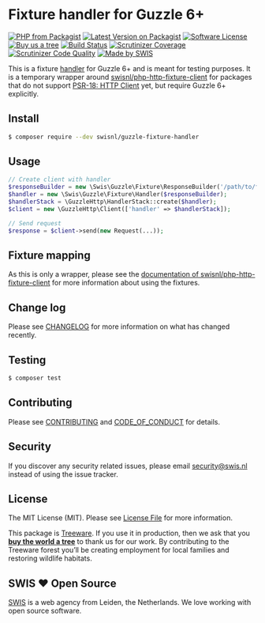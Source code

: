 # Fixture handler for Guzzle 6+

[![PHP from Packagist](https://img.shields.io/packagist/php-v/swisnl/guzzle-fixture-handler.svg)](https://packagist.org/packages/swisnl/guzzle-fixture-handler)
[![Latest Version on Packagist](https://img.shields.io/packagist/v/swisnl/guzzle-fixture-handler.svg)](https://packagist.org/packages/swisnl/guzzle-fixture-handler)
[![Software License](https://img.shields.io/packagist/l/swisnl/guzzle-fixture-handler.svg)](LICENSE)
[![Buy us a tree](https://img.shields.io/badge/Treeware-%F0%9F%8C%B3-lightgreen)](https://plant.treeware.earth/swisnl/guzzle-fixture-handler)
[![Build Status](https://travis-ci.org/swisnl/guzzle-fixture-handler.svg?branch=master)](https://travis-ci.org/swisnl/guzzle-fixture-handler)
[![Scrutinizer Coverage](https://img.shields.io/scrutinizer/coverage/g/swisnl/guzzle-fixture-handler.svg)](https://scrutinizer-ci.com/g/swisnl/guzzle-fixture-handler/?branch=master)
[![Scrutinizer Code Quality](https://img.shields.io/scrutinizer/g/swisnl/guzzle-fixture-handler.svg)](https://scrutinizer-ci.com/g/swisnl/guzzle-fixture-handler/?branch=master)
[![Made by SWIS](https://img.shields.io/badge/%F0%9F%9A%80-made%20by%20SWIS-%23D9021B.svg)](https://www.swis.nl)

This is a fixture [handler](http://docs.guzzlephp.org/en/stable/handlers-and-middleware.html) for Guzzle 6+ and is meant for testing purposes.
It is a temporary wrapper around [swisnl/php-http-fixture-client](https://github.com/swisnl/php-http-fixture-client) for packages that do not support [PSR-18: HTTP Client](https://www.php-fig.org/psr/psr-18/) yet, but require Guzzle 6+ explicitly.

## Install

``` bash
$ composer require --dev swisnl/guzzle-fixture-handler
```

## Usage

``` php
// Create client with handler
$responseBuilder = new \Swis\Guzzle\Fixture\ResponseBuilder('/path/to/fixtures');
$handler = new \Swis\Guzzle\Fixture\Handler($responseBuilder);
$handlerStack = \GuzzleHttp\HandlerStack::create($handler);
$client = new \GuzzleHttp\Client(['handler' => $handlerStack]);

// Send request
$response = $client->send(new Request(...));
```

## Fixture mapping

As this is only a wrapper, please see the [documentation of swisnl/php-http-fixture-client](https://github.com/swisnl/php-http-fixture-client#fixture-mapping) for more information about using the fixtures.

## Change log

Please see [CHANGELOG](CHANGELOG.md) for more information on what has changed recently.

## Testing

``` bash
$ composer test
```

## Contributing

Please see [CONTRIBUTING](CONTRIBUTING.md) and [CODE_OF_CONDUCT](CODE_OF_CONDUCT.md) for details.

## Security

If you discover any security related issues, please email security@swis.nl instead of using the issue tracker.

## License

The MIT License (MIT). Please see [License File](LICENSE.md) for more information.

This package is [Treeware](https://treeware.earth). If you use it in production, then we ask that you [**buy the world a tree**](https://plant.treeware.earth/swisnl/guzzle-fixture-handler) to thank us for our work. By contributing to the Treeware forest you’ll be creating employment for local families and restoring wildlife habitats.

## SWIS :heart: Open Source

[SWIS](https://www.swis.nl) is a web agency from Leiden, the Netherlands. We love working with open source software.
